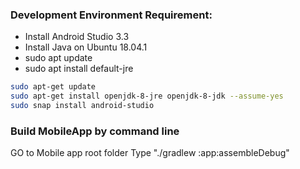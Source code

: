 ### Development Environment Requirement:
* Install Android Studio 3.3
* Install Java on Ubuntu 18.04.1
*  sudo apt update
*  sudo apt install default-jre

```bash
sudo apt-get update
sudo apt-get install openjdk-8-jre openjdk-8-jdk --assume-yes
sudo snap install android-studio
```
  
### Build MobileApp by command line
GO to Mobile app root folder
Type "./gradlew :app:assembleDebug"
